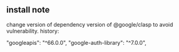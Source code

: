 ## install note
change version of dependency version of @google/clasp to avoid vulnerability.
history:

"googleapis": "^66.0.0",
"google-auth-library": "^7.0.0",